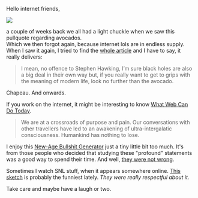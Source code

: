 Hello internet friends,

![](http://irregularity.lolproject.de/wp-content/uploads/sites/2/2015/12/overcado-243x300.jpg)

a couple of weeks back we all had a light chuckle when we saw this pullquote regarding avocados.  
Which we then forgot again, because internet lols are in endless supply. When I saw it again, I tried to find the [whole article](http://www.theguardian.com/fashion/2015/oct/05/the-avocado-is-overcado-how-culture-caught-up-with-fashion) and I have to say, it really delivers:

>  I mean, no offence to Stephen Hawking, I’m sure black holes are also a big deal in their own way but, if you really want to get to grips with the meaning of modern life, look no further than the avocado. 

Chapeau. And onwards.

If you work on the internet, it might be interesting to know [What Web Can Do Today](https://whatwebcando.today/).  

> We are at a crossroads of purpose and pain. Our conversations with other travellers have led to an awakening of ultra-intergalatic consciousness. Humankind has nothing to lose.

I enjoy this [New-Age Bullshit Generator](http://sebpearce.com/bullshit/) just a tiny little bit too much. It's from those people who decided that studying these "profound" statements was a good way to spend their time. And well, [they were not wrong](http://www.independent.co.uk/news/science/scientists-find-a-link-between-low-intelligence-and-acceptance-of-pseudo-profound-bulls-a6757731.html).

Sometimes I watch SNL stuff, when it appears somewhere online. [This sketch](https://www.youtube.com/watch?v=PfPdYYsEfAE) is probably the funniest lately. *They were really respectful about it.*

Take care and maybe have a laugh or two.